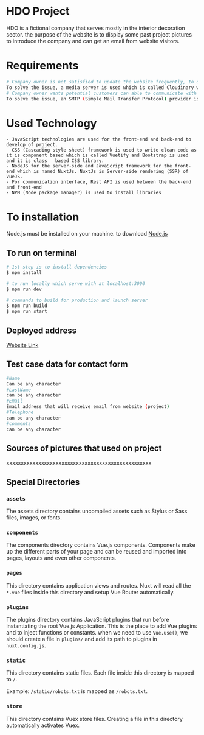 # HDO Project 
HDO is a fictional company that serves mostly in the interior decoration sector. the purpose of the website is to display some past project pictures to introduce the company and can get an email from website visitors.

# Requirements
```bash
# Company owner is not satisfied to update the website frequently, to develop a more effective application, it must fetch past project pictures dynamically.
To solve the issue, a media server is used which is called Cloudinary which makes it easy to upload pictures like social media (Instagram), and the web application will fetch uploaded pictures to display, so the web application does not need to be updated frequently.
# Company owner wants potential customers can able to communicate with company e-mail on application.
To solve the issue, an SMTP (Simple Mail Transfer Protocol) provider is used which is called Sendgrid which is sending email by using a verified mail address, in this project a Gmail-free account is used as the verified sender.
```

# Used Technology
```
- JavaScript technologies are used for the front-end and back-end to develop of project.
  CSS (Cascading style sheet) framework is used to write clean code as it is component based which is called Vuetify and Bootstrap is used and it is class   based CSS library. 
- NodeJS for the server-side and JavaScript framework for the front-end which is named NuxtJs. NuxtJs is Server-side rendering (SSR) of VueJS.
- For communication interface, Rest API is used between the back-end and front-end
- NPM (Node package manager) is used to install libraries
```

# To installation
Node.js must be installed on your machine. to download [Node.js](https://nodejs.org/en/)

## To run on terminal

```bash
# 1st step is to install dependencies
$ npm install

# to run locally which serve with at localhost:3000
$ npm run dev

# commands to build for production and launch server
$ npm run build
$ npm run start
```
## Deployed address
   [Website Link](https://pjwd01.herokuapp.com/)

## Test case data for contact form
```bash
#Name
Can be any character
#LastName
can be any character
#Email
Email address that will receive email from website (project)
#Telephone
can be any character
#comments
can be any character
```
## Sources of pictures that used on project

xxxxxxxxxxxxxxxxxxxxxxxxxxxxxxxxxxxxxxxxxxxxxxxxxx


## Special Directories

### `assets`

The assets directory contains uncompiled assets such as Stylus or Sass files, images, or fonts.


### `components`

The components directory contains Vue.js components. Components make up the different parts of your page and can be reused and imported into pages, layouts and even other components.

### `pages`

This directory contains application views and routes. Nuxt will read all the `*.vue` files inside this directory and setup Vue Router automatically.


### `plugins`

The plugins directory contains JavaScript plugins that run before instantiating the root Vue.js Application. This is the place to add Vue plugins and to inject functions or constants. when we need to use `Vue.use()`, we should create a file in `plugins/` and add its path to plugins in `nuxt.config.js`.

### `static`

This directory contains static files. Each file inside this directory is mapped to `/`.

Example: `/static/robots.txt` is mapped as `/robots.txt`.


### `store`

This directory contains Vuex store files. Creating a file in this directory automatically activates Vuex.

